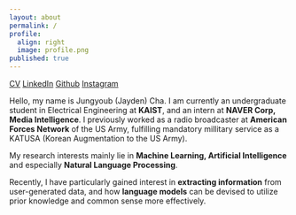 ```yaml
---
layout: about
permalink: /
profile:
  align: right
  image: profile.png
published: true
---
```

[CV](https://drive.google.com/file/d/1l-2KN_ZEw8UoO2LXBlSjXuni6bFYaU2L/view?usp=sharing)  [LinkedIn](https://www.linkedin.com/in/jungyoub-cha-25303a258/)  [Github](https://github.com/sunnyc98)  [Instagram](https://www.instagram.com/yubb3/)

 Hello, my name is Jungyoub (Jayden) Cha. I am currently an undergraduate student in Electrical Engineering at **KAIST**, and an intern at **NAVER Corp, Media Intelligence**. I previously worked as a radio broadcaster at **American Forces Network** of the US Army, fulfilling mandatory millitary service as a KATUSA (Korean Augmentation to the US Army). 

My research interests mainly lie in **Machine Learning, Artificial Intelligence** and especially **Natural Language Processing**.

Recently, I have particularly gained interest in **extracting information** from user-generated data, and how **language models** can be devised to utilize prior knowledge and common sense more effectively.
